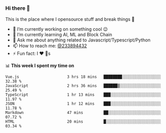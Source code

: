 ### Hi there 👋

<!--
**a233894432/a233894432** is a ✨ _special_ ✨ repository because its `README.md` (this file) appears on your GitHub profile.

Here are some ideas to get you started:

- 🔭 I’m currently working on ...
- 🌱 I’m currently learning ...
- 👯 I’m looking to collaborate on ...
- 🤔 I’m looking for help with ...
- 💬 Ask me about ...
- 📫 How to reach me: ...
- 😄 Pronouns: ...
- ⚡ Fun fact: ...
-->
 
 
This is the place where I opensource stuff and break things :rofl:

- 🔭 I’m currently working on something cool :wink:
- 🌱 I’m currently learning AI, ML and Block Chain
- 💬 Ask me about anything related to Javascript/Typescript/Python
- 📫 How to reach me: [@233894432](https://twitter.com/233894432)
- ⚡ Fun fact: I :heart: :dog:s

📊 **This week I spent my time on**
<!--START_SECTION:waka-->

```text
Vue.js                     3 hrs 18 mins   ████████░░░░░░░░░░░░░░░░░   32.38 %
JavaScript                 2 hrs 36 mins   ██████▒░░░░░░░░░░░░░░░░░░   25.49 %
TypeScript                 1 hr 13 mins    ███░░░░░░░░░░░░░░░░░░░░░░   11.97 %
JSON                       1 hr 12 mins    ███░░░░░░░░░░░░░░░░░░░░░░   11.78 %
Markdown                   47 mins         ██░░░░░░░░░░░░░░░░░░░░░░░   07.72 %
HTML                       20 mins         █░░░░░░░░░░░░░░░░░░░░░░░░   03.34 %
```

<!--END_SECTION:waka-->
